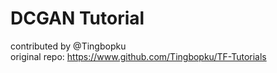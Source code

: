 DCGAN Tutorial
===========================
contributed by @Tingbopku  
original repo: https://www.github.com/Tingbopku/TF-Tutorials